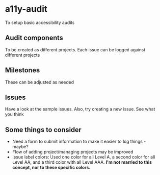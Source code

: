 # a11y-audit
To setup basic accessibility audits

## Audit components
To be created as different projects. Each issue can be logged against different projects

## Milestones
These can be adjusted as needed

## Issues
Have a look at the sample issues. Also, try creating a new issue. See what you think

## Some things to consider

* Need a form to submit information to make it easier to log things - maybe?
* Flow of adding project/managing projects may be improved
* Issue label colors: Used one color for all Level A, a second color for all Level AA, and a third color with all Level AAA. **I'm not married to this concept, nor to these specific colors.**
